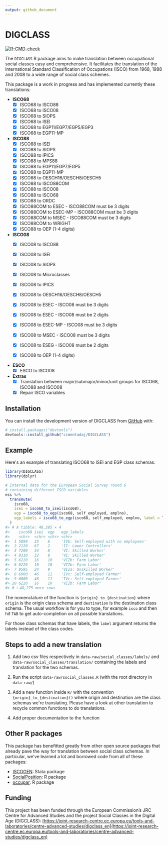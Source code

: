 ```yaml
---
output: github_document
---
```


<!-- README.md is generated from README.Rmd. Please edit that file -->



# DIGCLASS

<!-- badges: start -->
[![R-CMD-check](https://github.com/cimentadaj/DIGCLASS/actions/workflows/R-CMD-check.yaml/badge.svg)](https://github.com/cimentadaj/DIGCLASS/actions/workflows/R-CMD-check.yaml)
<!-- badges: end -->

The `DIGCLASS` R package aims to make translation between occupational social classes easy and comprehensive. It facilitates the translation of the International Standard Classification of Occupations (ISCO) from 1968, 1988 and 2008 to a wide range of social class schemes.

This package is a work in progress and has implemented currently these translations:

* **ISCO68**
  - [X] ISCO68 to ISCO88
  - [X] ISCO68 to ISCO08
  - [X] ISCO68 to SIOPS
  - [X] ISCO68 to ISEI
  - [X] ISCO68 to EGP11/EGP7/EGP5/EGP3
  - [X] ISCO68 to EGP11-MP

* **ISCO88**
  - [X] ISCO88 to ISEI
  - [X] ISCO88 to SIOPS
  - [X] ISCO88 to IPICS
  - [X] ISCO88 to MPS88
  - [X] ISCO88 to EGP11/EGP7/EGP5
  - [X] ISCO88 to EGP11-MP
  - [X] ISCO88 to OESCH16/OESCH8/OESCH5
  - [X] ISCO88 to ISCO88COM
  - [X] ISCO88 to ISCO08
  - [X] ISCO88 to ISCO68
  - [X] ISCO88 to ORDC
  - [X] ISCO88COM to ESEC - ISCO88COM must be 3 digits
  - [X] ISCO88COM to ESEC-MP - ISCO88COM must be 3 digits
  - [X] ISCO88COM to MSEC - ISCO88COM must be 3 digits
  - [X] ISCO88COM to WRIGHT
  - [X] ISCO88 to OEP (1-4 digits)

* **ISCO08**
  - [X] ISCO08 to ISCO88
  - [X] ISCO08 to ISEI
  - [X] ISCO08 to SIOPS
  - [X] ISCO08 to Microclasses
  - [X] ISCO08 to IPICS
  - [X] ISCO08 to OESCH16/OESCH8/OESCH5
  - [X] ISCO08 to ESEC - ISCO08 must be 3 digits
  - [X] ISCO08 to ESEC - ISCO08 must be 2 digits
  - [X] ISCO08 to ESEC-MP - ISCO08 must be 3 digits
  - [X] ISCO08 to MSEC - ISCO08 must be 3 digits
  - [X] ISCO08 to ESEG - ISCO08 must be 2 digits
  - [X] ISCO08 to OEP (1-4 digits)


* **ESCO**
  - [X] ESCO to ISCO08

* **Extras**
  - [X] Translation between major/submajor/minor/unit groups for ISCO68, ISCO88 and ISCO08
  - [X] Repair ISCO variables

## Installation

You can install the development version of DIGCLASS from [GitHub](https://github.com/) with:

``` r
# install.packages("devtools")
devtools::install_github("cimentadaj/DIGCLASS")
```

## Example

Here's an example of translating ISCO68 to ISEI and EGP class schemas:


``` r
library(DIGCLASS)
library(dplyr)

# Internal data for the European Social Survey round 6
# containing different ISCO variables
ess %>%
  transmute(
    isco68,
    isei = isco68_to_isei(isco68),
    egp = isco68_to_egp(isco68, self_employed, emplno),
    egp_labels = isco68_to_egp(isco68, self_employed, emplno, label = TRUE)
  )
#> # A tibble: 48,285 × 4
#>    isco68 isei  egp   egp_labels                            
#>    <chr>  <chr> <chr> <chr>                                 
#>  1 5890   35    6     'IVb: Self-employed with no employees'
#>  2 2120   67    2     'II: Lower Controllers'               
#>  3 7200   34    8     'VI: Skilled Worker'                  
#>  4 9310   32    8     'VI: Skilled Worker'                  
#>  5 6220   16    10    'VIIb: Farm Labor'                    
#>  6 6220   16    10    'VIIb: Farm Labor'                    
#>  7 9595   24    9     'VIIa: Unskilled Worker'              
#>  8 6000   46    11    'IVc: Self-employed Farmer'           
#>  9 6000   46    11    'IVc: Self-employed Farmer'           
#> 10 6220   16    10    'VIIb: Farm Labor'                    
#> # ℹ 48,275 more rows
```

The nomenclature of the function is `{origin}_to_{destination}` where `origin` is the origin class schema and `destination` is the destination class schema. The usual workflow is for you to type, for example `isco` and then hit `TAB` to get auto-completion on all possible translations.

For those class schemas that have labels, the `label` argument returns the labels instead of the class codes.

## Steps to add a new translation

1. Add two csv files respectively in `data-raw/social_classes/labels/` and `data-raw/social_classes/translation/` containing the labels and translation for the two schemas.

2. Run the script `data-raw/social_classes.R` (with the root directory in `data-raw/`)

3. Add a new function inside `R/` with the convention `{origin}_to_{destination}()` where origin and destination are the class schemas we're translating. Please have a look at other translation to recycle common functions to do translations.

4. Add proper documentation to the function

## Other R packages

This package has benefitted greatly from other open source packages that already pave the way for translation between social class schemas. In particular, we've learned a lot and borrowed code from all of these packages:

- [ISCOGEN](https://github.com/benjann/iscogen): Stata package
- [SocialPosition](https://cran.r-project.org/web/packages/SocialPosition/index.html): R package
- [occupar](https://github.com/DiogoFerrari/occupar/): R package


## Funding

This project has been funded through the European Commission’s JRC Centre for Advanced Studies and the project Social Classes in the Digital Age (DIGCLASS): [https://joint-research-centre.ec.europa.eu/tools-and-laboratories/centre-advanced-studies/digclass_en](https://joint-research-centre.ec.europa.eu/tools-and-laboratories/centre-advanced-studies/digclass_en)

